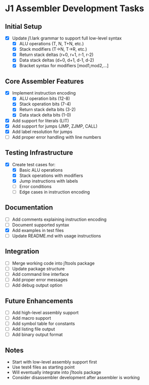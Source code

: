 # J1 Assembler Development Tasks

## Initial Setup
- [x] Update j1.lark grammar to support full low-level syntax
  - [x] ALU operations (T, N, T+N, etc.)
  - [x] Stack modifiers (T->N, T->R, etc.)
  - [x] Return stack deltas (r+0, r+1, r-1, r-2)
  - [x] Data stack deltas (d+0, d+1, d-1, d-2)
  - [x] Bracket syntax for modifiers [mod1,mod2,...]

## Core Assembler Features
- [x] Implement instruction encoding
  - [x] ALU operation bits (12-8)
  - [x] Stack operation bits (7-4)
  - [x] Return stack delta bits (3-2)
  - [x] Data stack delta bits (1-0)
- [x] Add support for literals (LIT)
- [x] Add support for jumps (JMP, ZJMP, CALL)
- [x] Add label resolution for jumps
- [ ] Add proper error handling with line numbers

## Testing Infrastructure
- [x] Create test cases for:
  - [x] Basic ALU operations
  - [x] Stack operations with modifiers
  - [x] Jump instructions with labels
  - [ ] Error conditions
  - [ ] Edge cases in instruction encoding

## Documentation
- [ ] Add comments explaining instruction encoding
- [ ] Document supported syntax
- [x] Add examples in test files
- [ ] Update README.md with usage instructions

## Integration
- [ ] Merge working code into j1tools package
- [ ] Update package structure
- [ ] Add command line interface
- [ ] Add proper error messages
- [ ] Add debug output option

## Future Enhancements
- [ ] Add high-level assembly support
- [ ] Add macro support
- [ ] Add symbol table for constants
- [ ] Add listing file output
- [ ] Add binary output format

## Notes
- Start with low-level assembly support first
- Use test4 files as starting point
- Will eventually integrate into j1tools package
- Consider disassembler development after assembler is working
